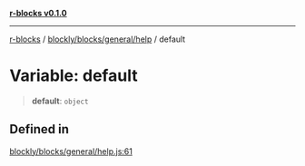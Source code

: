[**r-blocks v0.1.0**](../../../../../README.md)

---

[r-blocks](../../../../../modules.md) / [blockly/blocks/general/help](../README.md) / default

# Variable: default

> **default**: `object`

## Defined in

[blockly/blocks/general/help.js:61](https://github.com/DhyeyMavani2003/r-blocks/blob/3c6fd2c845ebaab7af1ba61c432e0fe34ef7f334/src/pages/modules/blockly/blocks/general/help.js#L61)
